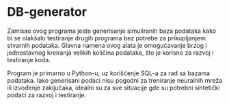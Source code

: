 # DB-generator

Zamisao ovog programa jeste generisanje simuliranih baza podataka kako bi se olakšalo testiranje drugih programa bez potrebe za prikupljanjem stvarnih podataka. Glavna namena ovog alata je omogućavanje brzog i jednostavnog kreiranja velikih količina podataka, što je korisno za razvoj i testiranje koda.

Program je primarno u Python-u, uz korišćenje SQL-a za rad sa bazama podataka. Iako generisani podaci nisu pogodni za treniranje neuralnih mreža ili izvođenje zaključaka, idealni su za sve situacije gde su potrebni sintetički podaci za razvoj i testiranje.
